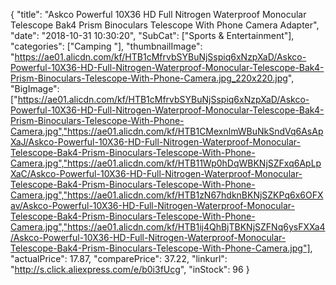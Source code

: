{
	"title": "Askco Powerful 10X36 HD Full Nitrogen Waterproof Monocular Telescope Bak4 Prism Binoculars Telescope With Phone Camera Adapter",
	"date": "2018-10-31 10:30:20",
	"SubCat": ["Sports & Entertainment"],
	"categories": ["Camping "],
	"thumbnailImage": "https://ae01.alicdn.com/kf/HTB1cMfrvbSYBuNjSspiq6xNzpXaD/Askco-Powerful-10X36-HD-Full-Nitrogen-Waterproof-Monocular-Telescope-Bak4-Prism-Binoculars-Telescope-With-Phone-Camera.jpg_220x220.jpg",
	"BigImage": ["https://ae01.alicdn.com/kf/HTB1cMfrvbSYBuNjSspiq6xNzpXaD/Askco-Powerful-10X36-HD-Full-Nitrogen-Waterproof-Monocular-Telescope-Bak4-Prism-Binoculars-Telescope-With-Phone-Camera.jpg","https://ae01.alicdn.com/kf/HTB1CMexnlmWBuNkSndVq6AsApXaJ/Askco-Powerful-10X36-HD-Full-Nitrogen-Waterproof-Monocular-Telescope-Bak4-Prism-Binoculars-Telescope-With-Phone-Camera.jpg","https://ae01.alicdn.com/kf/HTB11Wp0hDqWBKNjSZFxq6ApLpXaC/Askco-Powerful-10X36-HD-Full-Nitrogen-Waterproof-Monocular-Telescope-Bak4-Prism-Binoculars-Telescope-With-Phone-Camera.jpg","https://ae01.alicdn.com/kf/HTB1zN67hdknBKNjSZKPq6x6OFXav/Askco-Powerful-10X36-HD-Full-Nitrogen-Waterproof-Monocular-Telescope-Bak4-Prism-Binoculars-Telescope-With-Phone-Camera.jpg","https://ae01.alicdn.com/kf/HTB1ij4QhBjTBKNjSZFNq6ysFXXa4/Askco-Powerful-10X36-HD-Full-Nitrogen-Waterproof-Monocular-Telescope-Bak4-Prism-Binoculars-Telescope-With-Phone-Camera.jpg"],
	"actualPrice": 17.87,
	"comparePrice": 37.22,
	"linkurl": "http://s.click.aliexpress.com/e/b0i3fUcg",
	"inStock": 96
}
